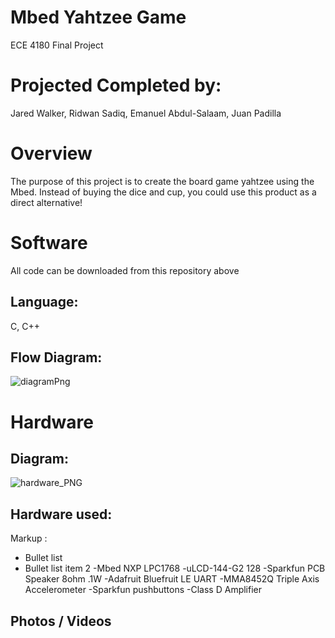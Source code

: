 # Mbed Yahtzee Game
ECE 4180 Final Project

# Projected Completed by:
Jared Walker,
Ridwan Sadiq,
Emanuel Abdul-Salaam,
Juan Padilla

# Overview
The purpose of this project is to create the board game yahtzee using the Mbed. Instead of buying the dice
and cup, you could use this product as a direct alternative!



# Software 
All code can be downloaded from this repository above
## Language: 
C, C++
## Flow Diagram:
![diagramPng](https://user-images.githubusercontent.com/59609816/205073871-4c2deb3c-fee8-485c-b181-c998f7e9dedb.jpg)

# Hardware 
## Diagram:
![hardware_PNG](https://user-images.githubusercontent.com/59609816/205076741-a9186011-fa19-4c17-8c61-a763b6f87b40.jpg)

## Hardware used:
 Markup :
- Bullet list
- Bullet list item 2 
-Mbed NXP LPC1768
-uLCD-144-G2 128 
-Sparkfun PCB Speaker 8ohm .1W
-Adafruit Bluefruit LE UART
-MMA8452Q Triple Axis Accelerometer
-Sparkfun pushbuttons
-Class D Amplifier

## Photos / Videos

